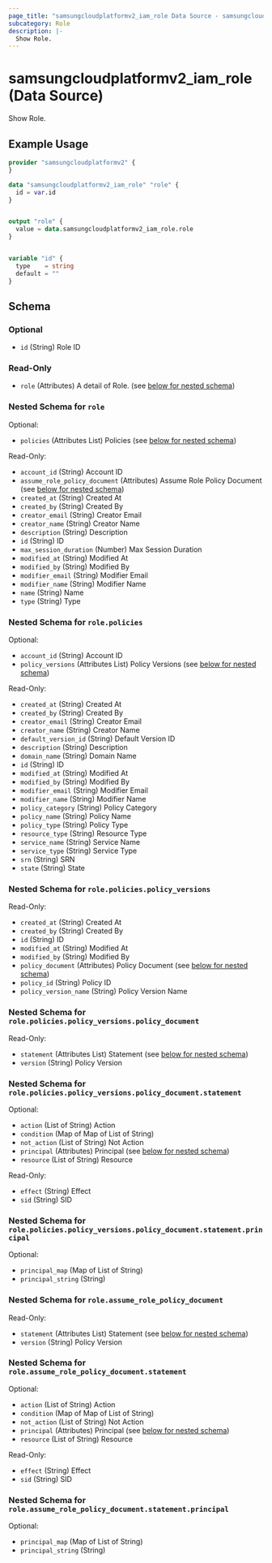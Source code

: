 ```yaml
---
page_title: "samsungcloudplatformv2_iam_role Data Source - samsungcloudplatformv2"
subcategory: Role
description: |-
  Show Role.
---
```


# samsungcloudplatformv2_iam_role (Data Source)

Show Role.

## Example Usage

```terraform
provider "samsungcloudplatformv2" {
}

data "samsungcloudplatformv2_iam_role" "role" {
  id = var.id
}


output "role" {
  value = data.samsungcloudplatformv2_iam_role.role
}


variable "id" {
  type    = string
  default = ""
}
```

<!-- schema generated by tfplugindocs -->
## Schema

### Optional

- `id` (String) Role ID

### Read-Only

- `role` (Attributes) A detail of Role. (see [below for nested schema](#nestedatt--role))

<a id="nestedatt--role"></a>
### Nested Schema for `role`

Optional:

- `policies` (Attributes List) Policies (see [below for nested schema](#nestedatt--role--policies))

Read-Only:

- `account_id` (String) Account ID
- `assume_role_policy_document` (Attributes) Assume Role Policy Document (see [below for nested schema](#nestedatt--role--assume_role_policy_document))
- `created_at` (String) Created At
- `created_by` (String) Created By
- `creator_email` (String) Creator Email
- `creator_name` (String) Creator Name
- `description` (String) Description
- `id` (String) ID
- `max_session_duration` (Number) Max Session Duration
- `modified_at` (String) Modified At
- `modified_by` (String) Modified By
- `modifier_email` (String) Modifier Email
- `modifier_name` (String) Modifier Name
- `name` (String) Name
- `type` (String) Type

<a id="nestedatt--role--policies"></a>
### Nested Schema for `role.policies`

Optional:

- `account_id` (String) Account ID
- `policy_versions` (Attributes List) Policy Versions (see [below for nested schema](#nestedatt--role--policies--policy_versions))

Read-Only:

- `created_at` (String) Created At
- `created_by` (String) Created By
- `creator_email` (String) Creator Email
- `creator_name` (String) Creator Name
- `default_version_id` (String) Default Version ID
- `description` (String) Description
- `domain_name` (String) Domain Name
- `id` (String) ID
- `modified_at` (String) Modified At
- `modified_by` (String) Modified By
- `modifier_email` (String) Modifier Email
- `modifier_name` (String) Modifier Name
- `policy_category` (String) Policy Category
- `policy_name` (String) Policy Name
- `policy_type` (String) Policy Type
- `resource_type` (String) Resource Type
- `service_name` (String) Service Name
- `service_type` (String) Service Type
- `srn` (String) SRN
- `state` (String) State

<a id="nestedatt--role--policies--policy_versions"></a>
### Nested Schema for `role.policies.policy_versions`

Read-Only:

- `created_at` (String) Created At
- `created_by` (String) Created By
- `id` (String) ID
- `modified_at` (String) Modified At
- `modified_by` (String) Modified By
- `policy_document` (Attributes) Policy Document (see [below for nested schema](#nestedatt--role--policies--policy_versions--policy_document))
- `policy_id` (String) Policy ID
- `policy_version_name` (String) Policy Version Name

<a id="nestedatt--role--policies--policy_versions--policy_document"></a>
### Nested Schema for `role.policies.policy_versions.policy_document`

Read-Only:

- `statement` (Attributes List) Statement (see [below for nested schema](#nestedatt--role--policies--policy_versions--policy_document--statement))
- `version` (String) Policy Version

<a id="nestedatt--role--policies--policy_versions--policy_document--statement"></a>
### Nested Schema for `role.policies.policy_versions.policy_document.statement`

Optional:

- `action` (List of String) Action
- `condition` (Map of Map of List of String)
- `not_action` (List of String) Not Action
- `principal` (Attributes) Principal (see [below for nested schema](#nestedatt--role--policies--policy_versions--policy_document--statement--principal))
- `resource` (List of String) Resource

Read-Only:

- `effect` (String) Effect
- `sid` (String) SID

<a id="nestedatt--role--policies--policy_versions--policy_document--statement--principal"></a>
### Nested Schema for `role.policies.policy_versions.policy_document.statement.principal`

Optional:

- `principal_map` (Map of List of String)
- `principal_string` (String)






<a id="nestedatt--role--assume_role_policy_document"></a>
### Nested Schema for `role.assume_role_policy_document`

Read-Only:

- `statement` (Attributes List) Statement (see [below for nested schema](#nestedatt--role--assume_role_policy_document--statement))
- `version` (String) Policy Version

<a id="nestedatt--role--assume_role_policy_document--statement"></a>
### Nested Schema for `role.assume_role_policy_document.statement`

Optional:

- `action` (List of String) Action
- `condition` (Map of Map of List of String)
- `not_action` (List of String) Not Action
- `principal` (Attributes) Principal (see [below for nested schema](#nestedatt--role--assume_role_policy_document--statement--principal))
- `resource` (List of String) Resource

Read-Only:

- `effect` (String) Effect
- `sid` (String) SID

<a id="nestedatt--role--assume_role_policy_document--statement--principal"></a>
### Nested Schema for `role.assume_role_policy_document.statement.principal`

Optional:

- `principal_map` (Map of List of String)
- `principal_string` (String)